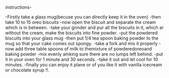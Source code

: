 instructions-

-Firstly take a glass mug(becuse you can directly keep it in the oven)
-then take 10 to 15 oreo biscuits
-now open the biscuit and separate the cream which is in between.
-take your grinder and pur all the biscuits in it, which ar without the cream, make the biscuits into fine powder.
-put the powdered biscuits into your glass mug
-then put 1/4 tea spoon baking powder to the mug so that your cake comes out spongy.
-take a fork and mix it properly
-now add three table spoons of milk to themixture of powderedoreoand baking powder
-mix evenly amking sure there are no lumps left behind.
-put it in your oven for 1 minute and 30 seconds.
-take it out and  let cool for 10 minutes.
-finally you can enjoy it plane or of you like it with vanilla icecream or chocolate syrup !!.
       